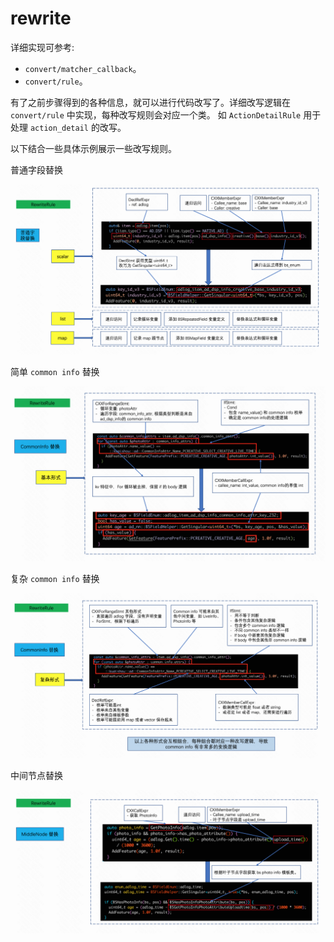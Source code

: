 # rewrite

详细实现可参考:
- `convert/matcher_callback`。
- `convert/rule`。

有了之前步骤得到的各种信息，就可以进行代码改写了。详细改写逻辑在 `convert/rule` 中实现，每种改写规则会对应一个类。
如 `ActionDetailRule` 用于处理 `action_detail` 的改写。

以下结合一些具体示例展示一些改写规则。

普通字段替换

![rewrite_normal_field](../../images/solution/rewrite_normal_field.png)

简单 `common info` 替换

![rewrite_simple_common_info](../../images/solution/rewrite_simple_common_info.png)

复杂 `common info` 替换

![rewrite_complex_common_info](../../images/solution/rewrite_complex_common_info.png)

中间节点替换

![rewrite_photo_info_upload_time](../../images/solution/rewrite_photo_info_upload_time.png)
